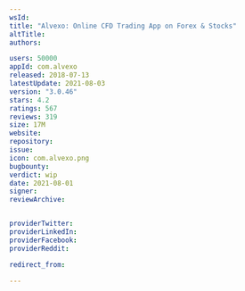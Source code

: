 ```yaml
---
wsId: 
title: "Alvexo: Online CFD Trading App on Forex & Stocks"
altTitle: 
authors:

users: 50000
appId: com.alvexo
released: 2018-07-13
latestUpdate: 2021-08-03
version: "3.0.46"
stars: 4.2
ratings: 567
reviews: 319
size: 17M
website: 
repository: 
issue: 
icon: com.alvexo.png
bugbounty: 
verdict: wip
date: 2021-08-01
signer: 
reviewArchive:


providerTwitter: 
providerLinkedIn: 
providerFacebook: 
providerReddit: 

redirect_from:

---
```



